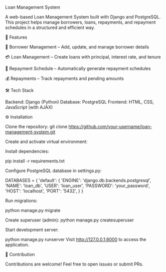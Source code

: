Loan Management System

A web-based Loan Management System built with Django and PostgreSQL.
This project helps manage borrowers, loans, repayments, and repayment schedules in a structured and efficient way.

🚀 Features

👤 Borrower Management – Add, update, and manage borrower details

💳 Loan Management – Create loans with principal, interest rate, and tenure

📅 Repayment Schedule – Automatically generate repayment schedules

💰 Repayments – Track repayments and pending amounts

🛠️ Tech Stack

Backend: Django (Python)
Database: PostgreSQL
Frontend: HTML, CSS, JavaScript (with AJAX)

⚙️ Installation

Clone the repository: git clone https://github.com/your-username/loan-management-system.git

Create and activate virtual environment:

Install dependencies:

pip install -r requirements.txt

Configure PostgreSQL database in settings.py:

DATABASES = {
    'default': {
        'ENGINE': 'django.db.backends.postgresql',
        'NAME': 'loan_db',
        'USER': 'loan_user',
        'PASSWORD': 'your_password',
        'HOST': 'localhost',
        'PORT': '5432',
    }
}


Run migrations:

python manage.py migrate

Create superuser (admin):
python manage.py createsuperuser


Start development server:

python manage.py runserver
Visit http://127.0.0.1:8000 to access the application.


🤝 Contribution

Contributions are welcome! Feel free to open issues or submit PRs.
